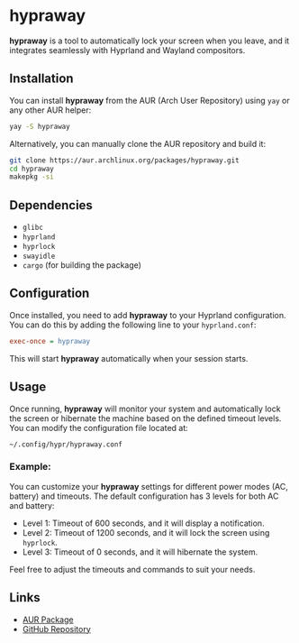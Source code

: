 # hypraway

**hypraway** is a tool to automatically lock your screen when you leave, and it integrates seamlessly with Hyprland and Wayland compositors.

## Installation

You can install **hypraway** from the AUR (Arch User Repository) using `yay` or any other AUR helper:

```bash
yay -S hypraway
```

Alternatively, you can manually clone the AUR repository and build it:

```bash
git clone https://aur.archlinux.org/packages/hypraway.git
cd hypraway
makepkg -si
```

## Dependencies

- `glibc`
- `hyprland`
- `hyprlock`
- `swayidle`
- `cargo` (for building the package)

## Configuration

Once installed, you need to add **hypraway** to your Hyprland configuration. You can do this by adding the following line to your `hyprland.conf`:

```ini
exec-once = hypraway
```

This will start **hypraway** automatically when your session starts.

## Usage

Once running, **hypraway** will monitor your system and automatically lock the screen or hibernate the machine based on the defined timeout levels. You can modify the configuration file located at:

```
~/.config/hypr/hypraway.conf
```

### Example:

You can customize your **hypraway** settings for different power modes (AC, battery) and timeouts. The default configuration has 3 levels for both AC and battery:

- Level 1: Timeout of 600 seconds, and it will display a notification.
- Level 2: Timeout of 1200 seconds, and it will lock the screen using `hyprlock`.
- Level 3: Timeout of 0 seconds, and it will hibernate the system.

Feel free to adjust the timeouts and commands to suit your needs.

## Links

- [AUR Package](https://aur.archlinux.org/packages/hypraway)
- [GitHub Repository](https://github.com/canmi21/hypraway)
